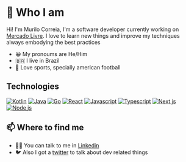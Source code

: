 # 👋 Who I am
Hi! I'm Murilo Correia, I'm a software developer currently working on [Mercado Livre](https://www.mercadolivre.com.br/). I love to learn new things and improve my techniques always embodying the best practices

- 😀 My pronoums are He/Him
- 🇧🇷 I live in Brazil
- 🏈 Love sports, specially american football

## Technologies
  [![Kotlin](https://pics.freeicons.io/uploads/icons/png/18852341021548218200-48.png)](https://kotlinlang.org/)
  [![Java](https://pics.freeicons.io/uploads/icons/png/378554371540553613-48.png)](https://www.java.com/pt-BR/)
  [![Go](https://user-images.githubusercontent.com/37126173/135109166-60c3b7ae-92c5-4c44-917a-de417ca9db43.png)](https://golang.org/)
  [![React](https://pics.freeicons.io/uploads/icons/png/20167174151551942641-48.png)](https://reactjs.org/)
  [![Javascript](https://pics.freeicons.io/uploads/icons/png/21088442871540553614-48.png)](https://www.javascript.com/)
  [![Typescript](https://pics.freeicons.io/uploads/icons/png/14678610731551953708-48.png)](https://www.typescriptlang.org/)
  [![Next js](https://cdn.icon-icons.com/icons2/2389/PNG/48/next_js_logo_icon_145038.png)](https://nextjs.org/)
  [![Node js](https://user-images.githubusercontent.com/37126173/135111533-6a0874ee-a85c-4143-8e94-a641ab93762c.png)](https://nodejs.org/en/)

## 📫 Where to find me
- 👨‍💻 You can talk to me in [Linkedin](https://www.linkedin.com/in/murilo-correiab/)
- 🐦 Also I got a [twitter](https://twitter.com/mcorreiab) to talk about dev related things

<!--
**murilocorreiab/murilocorreiab** is a ✨ _special_ ✨ repository because its `README.md` (this file) appears on your GitHub profile.

Here are some ideas to get you started:

- 🔭 I’m currently working on ...
- 🌱 I’m currently learning ...
- 👯 I’m looking to collaborate on ...
- 🤔 I’m looking for help with ...
- 💬 Ask me about ...
- 📫 How to reach me: ...
- 😄 Pronouns: ...
- ⚡ Fun fact: ...
-->
